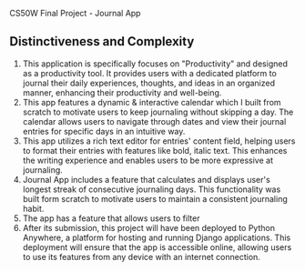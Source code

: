 CS50W Final Project - Journal App




## Distinctiveness and Complexity

1. This application is specifically focuses on "Productivity" and designed as a productivity tool. It provides users with a dedicated platform to journal their daily experiences, thoughts, and ideas in an organized manner, enhancing their productivity and well-being.
2. This app features a dynamic & interactive calendar which I built from scratch to motivate users to keep journaling without skipping a day. The calendar allows users to navigate through dates and view their journal entries for specific days in an intuitive way.
3. This app utilizes a rich text editor for entries' content field, helping users to format their entries with features like bold, italic text. This enhances the writing experience and enables users to be more expressive at journaling.
4. Journal App includes a feature that calculates and displays user's longest streak of consecutive journaling days. This functionality was built form scratch to motivate users to maintain a consistent journaling habit.
5. The app has a feature that allows users  to filter
6. After its submission, this project will have been deployed to Python Anywhere, a platform for hosting and running Django applications. This deployment will ensure that the app is accessible online, allowing users to use its features from any device with an internet connection.